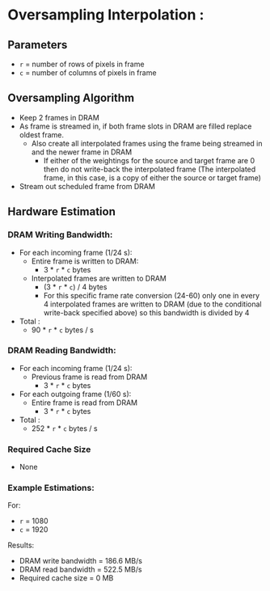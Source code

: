 # Oversampling Interpolation :

## Parameters

- `r` = number of rows of pixels in frame
- `c` = number of columns of pixels in frame

## Oversampling Algorithm

- Keep 2 frames in DRAM
- As frame is streamed in, if both frame slots in DRAM are filled replace oldest frame.
    - Also create all interpolated frames using the frame being streamed in and the newer frame in DRAM
        - If either of the weightings for the source and target frame are 0 then do not write-back the interpolated frame (The interpolated frame, in this case, is a copy of either the source or target frame)
- Stream out scheduled frame from DRAM

## Hardware Estimation

### DRAM Writing Bandwidth:

- For each incoming frame (1/24 s):
    - Entire frame is written to DRAM:
        - 3 * `r` * `c` bytes
    - Interpolated frames are written to DRAM
        - (3 * `r` * `c`) / 4 bytes
        - For this specific frame rate conversion (24-60) only one in every 4 interpolated frames are written to DRAM (due to the conditional write-back specified above) so this bandwidth is divided by 4
- Total :
    - 90 * `r` * `c` bytes / s


### DRAM Reading Bandwidth:

- For each incoming frame (1/24 s):
    - Previous frame is read from DRAM
        - 3 * `r` * `c` bytes
- For each outgoing frame (1/60 s):
    - Entire frame is read from DRAM
        - 3 * `r` * `c` bytes
- Total :
    - 252 * `r` * `c` bytes / s

### Required Cache Size

- None

### Example Estimations:

For:
- `r` = 1080
- `c` = 1920

Results:
- DRAM write bandwidth = 186.6 MB/s
- DRAM read bandwidth = 522.5 MB/s
- Required cache size = 0 MB
